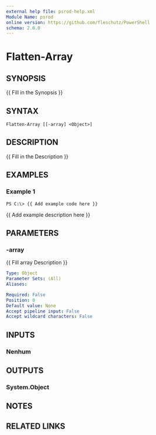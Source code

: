 ```yaml
---
external help file: psrod-help.xml
Module Name: psrod
online version: https://github.com/fleschutz/PowerShell
schema: 2.0.0
---
```


# Flatten-Array

## SYNOPSIS
{{ Fill in the Synopsis }}

## SYNTAX

```
Flatten-Array [[-array] <Object>]
```

## DESCRIPTION
{{ Fill in the Description }}

## EXAMPLES

### Example 1
```
PS C:\> {{ Add example code here }}
```

{{ Add example description here }}

## PARAMETERS

### -array
{{ Fill array Description }}

```yaml
Type: Object
Parameter Sets: (All)
Aliases:

Required: False
Position: 0
Default value: None
Accept pipeline input: False
Accept wildcard characters: False
```

## INPUTS

### Nenhum
## OUTPUTS

### System.Object
## NOTES

## RELATED LINKS
